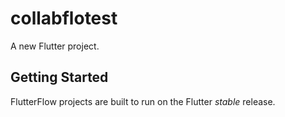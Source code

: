 # collabflotest

A new Flutter project.

## Getting Started

FlutterFlow projects are built to run on the Flutter _stable_ release.
